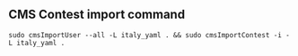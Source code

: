 ## CMS Contest import command
```
sudo cmsImportUser --all -L italy_yaml . && sudo cmsImportContest -i -L italy_yaml .
```
